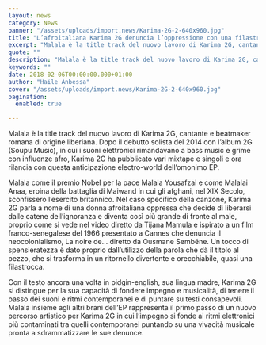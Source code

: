 ```yaml
---
layout: news
category: News
banner: "/assets/uploads/import.news/Karima-2G-2-640x960.jpg"
title: "L’afroitaliana Karima 2G denuncia l’oppressione con una filastrocca elettronica: Malala"
excerpt: "Malala è la title track del nuovo lavoro di Karima 2G, cantante e beatmaker romana di origine liberiana. Dopo il debutto solista del 2014 con l’album 2G (Soupu Music), in cui i suoni elettronici rimandavano a bass music e grime con influenze afro, Karima 2G ha pubblicato vari mixtape e singoli e ora rilancia con [&hellip"
quote: ""
description: "Malala è la title track del nuovo lavoro di Karima 2G, cantante e beatmaker romana di origine liberiana. Dopo il debutto solista del 2014 con l’album 2G (Soupu Music), in cui i suoni elettronici rimandavano a bass music e grime con influenze afro, Karima 2G ha pubblicato vari mixtape e singoli e ora rilancia con [&hellip"
keywords: ""
date: 2018-02-06T00:00:00.000+01:00
author: "Haile Anbessa"
cover: "/assets/uploads/import.news/Karima-2G-2-640x960.jpg"
pagination:
  enabled: true

---
```


Malala è la title track del nuovo lavoro di Karima 2G, cantante e beatmaker romana di origine liberiana. Dopo il debutto solista del 2014 con l’album 2G (Soupu Music), in cui i suoni elettronici rimandavano a bass music e grime con influenze afro, Karima 2G ha pubblicato vari mixtape e singoli e ora rilancia con questa anticipazione electro-world dell’omonimo EP.

Malala come il premio Nobel per la pace Malala Yousafzai e come Malalai Anaa, eroina della battaglia di Maiwand in cui gli afghani, nel XIX Secolo, sconfissero l’esercito britannico. Nel caso specifico della canzone, Karima 2G parla a nome di una donna afroitaliana oppressa che decide di liberarsi dalle catene dell’ignoranza e diventa così più grande di fronte al male, proprio come si vede nel video diretto da Tijana Mamula e ispirato a un film franco-senegalese del 1966 presentato a Cannes che denuncia il neocolonialismo, La noire de… diretto da Ousmane Sembéne. Un tocco di spensieratezza è dato proprio dall’utilizzo della parola che dà il titolo al pezzo, che si trasforma in un ritornello divertente e orecchiabile, quasi una filastrocca.

Con il testo ancora una volta in pidgin-english, sua lingua madre, Karima 2G si distingue per la sua capacità di fondere impegno e musicalità, di tenere il passo dei suoni e ritmi contemporanei e di puntare su testi consapevoli. Malala insieme agli altri brani dell’EP rappresenta il primo passo di un nuovo percorso artistico per Karima 2G in cui l’impegno si fonde ai ritmi elettronici più contaminati tra quelli contemporanei puntando su una vivacità musicale pronta a sdrammatizzare le sue denunce.